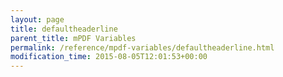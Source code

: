 ```yaml
---
layout: page
title: defaultheaderline
parent_title: mPDF Variables
permalink: /reference/mpdf-variables/defaultheaderline.html
modification_time: 2015-08-05T12:01:53+00:00
---
```


